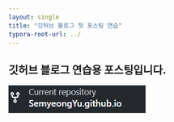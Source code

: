 ```yaml
---
layout: single
title: "깃허브 블로그 첫 포스팅 연습"
typora-root-url: ../
---
```


## 깃허브 블로그 연습용 포스팅입니다.

![image-20240325103730001](/images/2024-03-23-init/image-20240325103730001.png)
